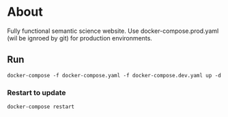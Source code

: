# About
Fully functional semantic science website. Use docker-compose.prod.yaml (wil be ignroed by git) for production environments.

## Run
```
docker-compose -f docker-compose.yaml -f docker-compose.dev.yaml up -d
```
### Restart to update
```
docker-compose restart
```
